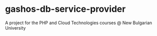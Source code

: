 # gashos-db-service-provider
A project for the PHP and Cloud Technologies courses @ New Bulgarian University 

